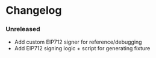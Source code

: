 # Changelog

### Unreleased

- Add custom EIP712 signer for reference/debugging
- Add EIP712 signing logic + script for generating fixture
